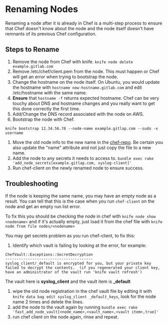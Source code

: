# Renaming Nodes

Renaming a node after it is already in Chef is a multi-step process to ensure that Chef doesn't know about the node and the node itself doesn't have remnants of its previous Chef configuration.

## Steps to Rename

1. Remove the node from Chef with knife. `knife node delete example.gitlab.com`
1. Remove /etc/chef/client.pem from the node. This must happen or Chef will get an error when trying to bootstrap the node.
1. Change the hostname on the node itself. On Ubuntu, you would update the hostname with `hostname new-hostname.gitlab.com` and edit /etc/hostname with the same name.
1. **Ensure** that `hostname -f` returns expected hostname. Chef can be very touchy about DNS and hostname changes and you really want to get this done correctly the first time.
1. Add/Change the DNS record associated with the node on AWS.
1. Bootstrap the node with Chef.

```
knife bootstrap 12.34.56.78 --node-name example.gitlap.com --sudo -x username
```

1. Move the old node info to the new name in the [chef-repo](https://ops.gitlab.net/gitlab-cookbooks/chef-repo/tree/master/nodes). Be certain you also update the "name" attribute and not just copy the file to a new name.
1. Add the node to any secrets it needs to access to. `bundle exec rake 'add_node_secrets[example.gitlap.com, syslog-client]'`
1. Run chef-client on the newly renamed node to ensure success.

## Troubleshooting

If the node is keeping the same name, you may have an empty node as a result. You can tell that this is the case when you run `chef-client` on the node and get an empty run list error.

To fix this you should be checking the node in chef with `knife node show <nodename>` and if it's actually empty, just load it from the chef file with `knife node from file nodes/<nodename>`

You may get secrets problem as you run chef-client, to fix this:

1. Identify which vault is failing by looking at the error, for example:

```
ChefVault::Exceptions::SecretDecryption
---------------------------------------
syslog_client/_default is encrypted for you, but your private key failed to decrypt the contents.  (if you regenerated your client key, have an administrator of the vault run 'knife vault refresh')
```

The vault here is **syslog_client** and the vault item is **_default**

1. wipe the old node registration in the chef vault file by editing it with `knife data bag edit syslog_client _default_keys`, look for the node name 2 times and delete the lines.
1. add the node to the vault again by running `bundle exec rake 'fast_add_node_vault[<node_name>,<vault_name>,<vault item>,true]'`
1. run chef client on the node again, rinse and repeat.
